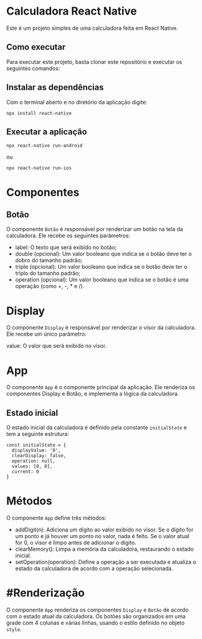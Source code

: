 # Calculadora React Native
Este é um projeto simples de uma calculadora feita em React Native.

## Como executar
Para executar este projeto, basta clonar este repositório e executar os seguintes comandos:

## Instalar as dependências
Com o terminal aberto e no diretório da aplicação digite:
```
npx install react-native
```

## Executar a aplicação
```
npx react-native run-android
```
ou
```
npx react-native run-ios
```

# Componentes
## Botão
O componente `Botão` é responsável por renderizar um botão na tela da calculadora. Ele recebe os seguintes parâmetros:

- label: O texto que será exibido no botão;
- double (opcional): Um valor booleano que indica se o botão deve ter o dobro do tamanho padrão;
- triple (opcional): Um valor booleano que indica se o botão deve ter o triplo do tamanho padrão;
- operation (opcional): Um valor booleano que indica se o botão é uma operação (como +, -, * e /).

# Display
O componente `Display` é responsável por renderizar o visor da calculadora. Ele recebe um único parâmetro:

value: O valor que será exibido no visor.

# App
O componente `App` é o componente principal da aplicação. Ele renderiza os componentes Display e Botão, e implementa a lógica da calculadora.

## Estado inicial
O estado inicial da calculadora é definido pela constante `initialState` e tem a seguinte estrutura:

```
const initialState = {
  displayValue: '0',
  clearDisplay: false,
  operation: null,
  values: [0, 0],
  current: 0
}
```
# Métodos
O componente `App` define três métodos:

- addDigit(n): Adiciona um dígito ao valor exibido no visor. Se o dígito for um ponto e já houver um ponto no valor, nada é feito. Se o valor atual for 0, o visor é limpo antes de adicionar o dígito.
- clearMemory(): Limpa a memória da calculadora, restaurando o estado inicial.
- setOperation(operation): Define a operação a ser executada e atualiza o estado da calculadora de acordo com a operação selecionada.

# #Renderização
O componente `App` renderiza os componentes `Display` e `Botão` de acordo com o estado atual da calculadora. Os botões são organizados em uma grade com 4 colunas e várias linhas, usando o estilo definido no objeto `style`.
